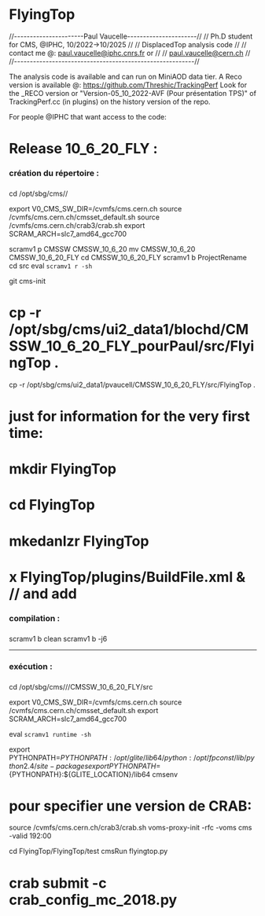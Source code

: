 # FlyingTop
//----------------------Paul Vaucelle----------------------//
//     Ph.D student for CMS, @IPHC, 10/2022->10/2025       //
//              DisplacedTop analysis code                 //
// contact me @: paul.vaucelle@iphc.cnrs.fr or             //
//               paul.vaucelle@cern.ch                     //
//---------------------------------------------------------//

The analysis code is available and can run on MiniAOD data tier.
A Reco version is available @: https://github.com/Threshic/TrackingPerf
Look for the _RECO version or "Version-05_10_2022-AVF (Pour présentation TPS)" of TrackingPerf.cc (in plugins) on the history version of the repo.

For people @IPHC that want access to the code:

# Release 10_6_20_FLY : 

###
### création du répertoire :
###

cd /opt/sbg/cms/<insert uiX_dataY>/<insert name>

export V0_CMS_SW_DIR=/cvmfs/cms.cern.ch
source /cvmfs/cms.cern.ch/cmsset_default.sh
source /cvmfs/cms.cern.ch/crab3/crab.sh 
export SCRAM_ARCH=slc7_amd64_gcc700

scramv1 p CMSSW CMSSW_10_6_20
mv CMSSW_10_6_20 CMSSW_10_6_20_FLY
cd CMSSW_10_6_20_FLY
scramv1 b ProjectRename
cd src
eval  `scramv1 r -sh`

git cms-init

# cp -r /opt/sbg/cms/ui2_data1/blochd/CMSSW_10_6_20_FLY_pourPaul/src/FlyingTop . 
cp -r /opt/sbg/cms/ui2_data1/pvaucell/CMSSW_10_6_20_FLY/src/FlyingTop .

# just for information for the very first time:
# mkdir FlyingTop
# cd FlyingTop
# mkedanlzr FlyingTop
# x FlyingTop/plugins/BuildFile.xml & // and add <use name="DataFormats/PatCandidates"/>

###
### compilation :
###

scramv1 b clean
scramv1 b -j6 

-----------------------------------

###
### exécution :
###

cd /opt/sbg/cms/<insert uiX_dataY>/<insert name>/CMSSW_10_6_20_FLY/src

export V0_CMS_SW_DIR=/cvmfs/cms.cern.ch
source /cvmfs/cms.cern.ch/cmsset_default.sh
export SCRAM_ARCH=slc7_amd64_gcc700

eval `scramv1 runtime -sh`

export PYTHONPATH=$PYTHONPATH:/opt/glite/lib64/python:/opt/fpconst/lib/python2.4/site-packages
export PYTHONPATH=${PYTHONPATH}:${GLITE_LOCATION}/lib64
cmsenv

# pour specifier une version de CRAB:
source /cvmfs/cms.cern.ch/crab3/crab.sh 
voms-proxy-init -rfc -voms cms -valid 192:00

cd FlyingTop/FlyingTop/test
cmsRun flyingtop.py
# crab submit -c crab_config_mc_2018.py










